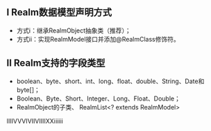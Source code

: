 ## Ⅰ Realm数据模型声明方式 ##

- 方式ⅰ：继承RealmObject抽象类（推荐）；
- 方式ⅱ：实现RealmModel接口并添加@RealmClass修饰符。

## Ⅱ Realm支持的字段类型 ##

- boolean、byte、short、int、long、float、double、String、Date和byte[]；
- Boolean、Byte、Short、Integer、Long、Float、Double；
- RealmObject的子类、 RealmList<? extends RealmModel>

ⅢⅣⅤⅥⅦⅧⅨⅩⅰⅱⅲ